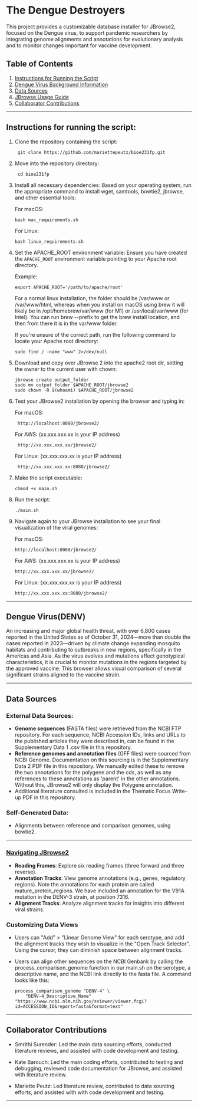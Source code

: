 # The Dengue Destroyers

This project provides a customizable database installer for JBrowse2, focused on the Dengue virus, to support pandemic researchers by integrating genome alignments and annotations for evolutionary analysis and to monitor changes important for vaccine development.

## **Table of Contents**
1. [Instructions for Running the Script](#instructions-for-running-the-script)
2. [Dengue Virus Background Information](#Dengue-Virus(DENV))
3. [Data Sources](#data-sources)
4. [JBrowse Usage Guide](#JBrowse-usage-guide)
5. [Collaborator Contributions](#collaborator-contributions)

---

## Instructions for running the script:

1. Clone the repository containing the script:
   
        git clone https://github.com/mariettepeutz/bioe231fp.git

2. Move into the repository directory:

        cd bioe231fp
   
4. Install all necessary dependencies:
   Based on your operating system, run the appropriate command to install wget, samtools, bowtie2, jbrowse, and other essential tools:

   For macOS:

       bash mac_requirements.sh
   For Linux:
   
       bash linux_requirements.sh

6. Set the APACHE_ROOT environment variable:
   Ensure you have created the `APACHE_ROOT` environment variable pointing to your Apache root directory.

      Example:
   
       export APACHE_ROOT='/path/to/apache/root'

   For a normal linux installation, the folder should be /var/www or /var/www/html, whereas when you install on macOS using brew it will likely be in /opt/homebrew/var/www (for M1) or /usr/local/var/www (for Intel). You can run brew --prefix to get the brew install location, and then from there it is in the var/www folder.

   If you're unsure of the correct path, run the following command to locate your Apache root directory:
   
       sudo find / -name "www" 2>/dev/null

7. Download and copy over JBrowse 2 into the apache2 root dir, setting the owner to the current user with chown:

       jbrowse create output_folder
       sudo mv output_folder $APACHE_ROOT/jbrowse2
       sudo chown -R $(whoami) $APACHE_ROOT/jbrowse2

8. Test your JBrowse2 installation by opening the browser and typing in:

      For macOS:
      
        http://localhost:8080/jbrowse2/
   
      For AWS: (xx.xxx.xxx.xx is your IP address)
      
        http://xx.xxx.xxx.xx/jbrowse2/
   
      For Linux: (xx.xxx.xxx.xx is your IP address)
      
        http://xx.xxx.xxx.xx:8080/jbrowse2/

10. Make the script executable:

        chmod +x main.sh

11. Run the script:

        ./main.sh

12. Navigate again to your JBrowse installation to see your final visualization of the viral genomes:

      For macOS:
      
        http://localhost:8080/jbrowse2/
   
      For AWS: (xx.xxx.xxx.xx is your IP address)
      
        http://xx.xxx.xxx.xx/jbrowse2/
   
      For Linux: (xx.xxx.xxx.xx is your IP address)
      
        http://xx.xxx.xxx.xx:8080/jbrowse2/

---

## Dengue Virus(DENV)

An increasing and major global health threat, with over 6,800 cases reported in the United States as of October 31, 2024—more than double the cases reported in 2023—driven by climate change expanding mosquito habitats and contributing to outbreaks in new regions, specifically in the Americas and Asia. As the virus evolves and mutations affect genotypical characteristics, it is crucial to monitor mutations in the regions targeted by the approved vaccine. This browser allows visual comparison of several significant strains aligned to the vaccine strain.

---


## Data Sources

### **External Data Sources**:
- **Genome sequences** (FASTA files) were retrieved from the NCBI FTP repository. For each sequence, NCBI Accession IDs, links and URLs to the published articles they were described in, can be found in the Supplementary Data 1 .csv file in this repository.
- **Reference genomes and annotation files** (GFF files) were sourced from NCBI Genome. Documentation on this sourcing is in the Supplementary Data 2 PDF file in this repository. We manually edited these to remove the two annotations for the polygene and the cds, as well as any references to these annotations as 'parent' in the other annotations. Without this, JBrowse2 will only display the Polygene annotation. 
- Additional literature consulted is included in the Thematic Focus Write-up PDF in this repository. 

### **Self-Generated Data**:
- Alignments between reference and comparison genomes, using bowtie2.

---


### [**Navigating JBrowse2**](https://jbrowse.org/jb2/docs/user_guides/basic_usage/)
- **Reading Frames**: Explore six reading frames (three forward and three reverse).
- **Annotation Tracks**: View genome annotations (e.g., genes, regulatory regions). Note the annotations for each protein are called mature_protein_regions. We have included an annotation for the V91A mutation in the DENV-3 strain, at position 7316.
- **Alignment Tracks**: Analyze alignment tracks for insights into different viral strains.

### **Customizing Data Views**
- Users can "Add" > "Linear Genome View" for each serotype, and add the alignment tracks they wish to visualize in the "Open Track Selector". Using the cursor, they can diminish space between alignment tracks.
- Users can align other sequences on the NCBI Genbank by calling the process_comparison_genome function in our main.sh on the serotype, a descriptive name, and the NCBI link directly to the fasta file. 
A command looks like this: 

      process_comparison_genome "DENV-4" \
          "DENV-4_Descriptive_Name" "https://www.ncbi.nlm.nih.gov/sviewer/viewer.fcgi?id=ACCESSION_ID&report=fasta&format=text" 

---

## Collaborator Contributions
- Smrithi Surender: Led the main data sourcing efforts, conducted literature reviews, and assisted with code development and testing.

- Kate Barouch: Led the main coding efforts, contributed to  testing and debugging, reviewed code documentation for JBrowse, and assisted with literature review.
  
- Mariette Peutz: Led literature review, contributed to data sourcing efforts, and assisted with with code development and testing.

---
